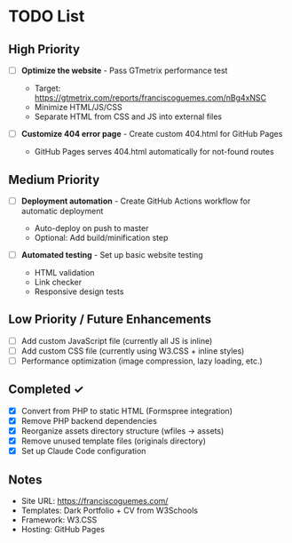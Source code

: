 # TODO List

## High Priority

- [ ] **Optimize the website** - Pass GTmetrix performance test
  - Target: https://gtmetrix.com/reports/franciscoguemes.com/nBg4xNSC
  - Minimize HTML/JS/CSS
  - Separate HTML from CSS and JS into external files

- [ ] **Customize 404 error page** - Create custom 404.html for GitHub Pages
  - GitHub Pages serves 404.html automatically for not-found routes

## Medium Priority

- [ ] **Deployment automation** - Create GitHub Actions workflow for automatic deployment
  - Auto-deploy on push to master
  - Optional: Add build/minification step

- [ ] **Automated testing** - Set up basic website testing
  - HTML validation
  - Link checker
  - Responsive design tests

## Low Priority / Future Enhancements

- [ ] Add custom JavaScript file (currently all JS is inline)
- [ ] Add custom CSS file (currently using W3.CSS + inline styles)
- [ ] Performance optimization (image compression, lazy loading, etc.)

## Completed ✓

- [x] Convert from PHP to static HTML (Formspree integration)
- [x] Remove PHP backend dependencies
- [x] Reorganize assets directory structure (wfiles → assets)
- [x] Remove unused template files (originals directory)
- [x] Set up Claude Code configuration

## Notes

- Site URL: https://franciscoguemes.com/
- Templates: Dark Portfolio + CV from W3Schools
- Framework: W3.CSS
- Hosting: GitHub Pages

